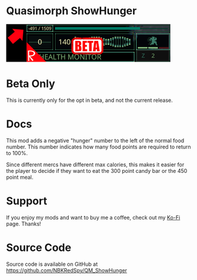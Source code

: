# Quasimorph ShowHunger

![thumbnail icon](media/thumbnail.png)

# Beta Only
This is currently only for the opt in beta, and not the current release.

# Docs

This mod adds a negative "hunger" number to the left of the normal food number.
This number indicates how many food points are required to return to 100%.

Since different mercs have different max calories, this makes it easier for the player to decide if they want to eat the 300 point candy bar or the 450 point meal.

# Support
If you enjoy my mods and want to buy me a coffee, check out my [Ko-Fi](https://ko-fi.com/nbkredspy71915) page.
Thanks!

# Source Code
Source code is available on GitHub at https://github.com/NBKRedSpy/QM_ShowHunger
